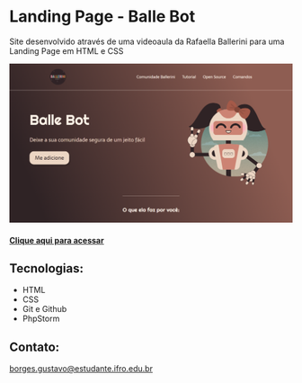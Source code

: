 # Landing Page - Balle Bot

Site desenvolvido através de uma videoaula da Rafaella Ballerini para uma Landing Page em HTML e CSS

![preview](./.github/preview.png)

#### [Clique aqui para acessar](https://gustavotht21.github.io/landing-page/)
## Tecnologias:

- HTML
- CSS
- Git e Github
- PhpStorm

##  Contato:
borges.gustavo@estudante.ifro.edu.br